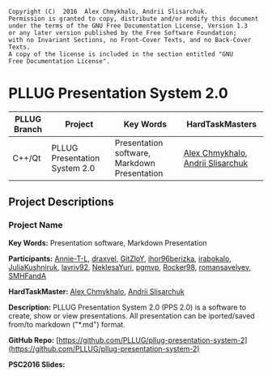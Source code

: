     Copyright (C)  2016  Alex Chmykhalo, Andrii Slisarchuk.
    Permission is granted to copy, distribute and/or modify this document
    under the terms of the GNU Free Documentation License, Version 1.3
    or any later version published by the Free Software Foundation;
    with no Invariant Sections, no Front-Cover Texts, and no Back-Cover Texts.
    A copy of the license is included in the section entitled "GNU
    Free Documentation License".

# PLLUG Presentation System 2.0
| PLLUG Branch| Project | Key Words | HardTaskMasters |
| -- | -- | -- | -- |
| C++/Qt | PLLUG Presentation System 2.0 | Presentation software, Markdown Presentation | [Alex Chmykhalo](https://github.com/orgs/PLLUG/people/alexchmykhalo), [Andrii Slisarchuk](https://github.com/orgs/PLLUG/people/Guitarheroua) |


## Project Descriptions

### Project Name

**Key Words:**
Presentation software, Markdown Presentation 

**Participants:**
[Annie-T-L](https://github.com/orgs/PLLUG/people/Annie-T-L), [draxvel](https://github.com/orgs/PLLUG/people/draxvel), [GitZloY](https://github.com/orgs/PLLUG/people/GitZloY), [ihor96berizka](https://github.com/orgs/PLLUG/people/ihor96berizka), [irabokalo](https://github.com/orgs/PLLUG/people/irabokalo), [JuliaKushniruk](https://github.com/orgs/PLLUG/people/JuliaKushniruk), [lavriv92](https://github.com/orgs/PLLUG/people/lavriv92), [NeklesaYuri](https://github.com/orgs/PLLUG/people/NeklesaYuri), [pgmvp](https://github.com/orgs/PLLUG/people/pgmvp), [Rocker98](https://github.com/orgs/PLLUG/people/Rocker98), [romansavelyev](https://github.com/orgs/PLLUG/people/romansavelyev), [SMHFandA](https://github.com/orgs/PLLUG/people/SMHFandA)

**HardTaskMaster:**
[Alex Chmykhalo](https://github.com/orgs/PLLUG/people/alexchmykhalo), [Andrii Slisarchuk](https://github.com/orgs/PLLUG/people/Guitarheroua) 

**Description:**
PLLUG Presentation System 2.0 (PPS 2.0) is a software to create, show or view presentations. All presentation can be iported/saved from/to markdown ("*.md") format.

**GitHub Repo:**
[https://github.com/PLLUG/pllug-presentation-system-2](https://github.com/PLLUG/pllug-presentation-system-2)

**PSC2016 Slides:**

